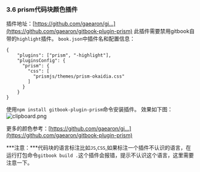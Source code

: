 ### 3.6 prism代码块颜色插件

插件地址：[https://github.com/gaearon/gi...](https://github.com/gaearon/gitbook-plugin-prism)
此插件需要禁用gitbook自带的`highlight`插件。
`book.json`中插件名和配置信息：

```
{
    "plugins": ["prism", "-highlight"],
    "pluginsConfig": {
      "prism": {
        "css": [
          "prismjs/themes/prism-okaidia.css"
        ]
      }
    }
}
```

使用`npm install gitbook-plugin-prism`命令安装插件。
效果如下图：
![clipboard.png](https://pzy-images.oss-cn-hangzhou.aliyuncs.com/img/bVbvpGH.webp)

更多的颜色参考：[https://github.com/gaearon/gi...](https://github.com/gaearon/gitbook-plugin-prism)

***注意：\***代码块的语言标注比如`JS`,`CSS`,如果标注一个插件不认识的语言，在运行打包命令`gitbook build .`这个插件会报错，提示不认识这个语言，这里需要注意一下。